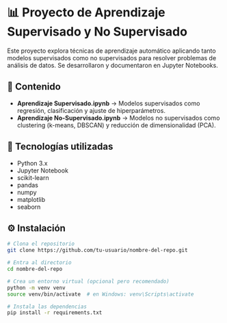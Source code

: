 # 📊 Proyecto de Aprendizaje Supervisado y No Supervisado

Este proyecto explora técnicas de aprendizaje automático aplicando tanto modelos supervisados como no supervisados para resolver problemas de análisis de datos. Se desarrollaron y documentaron en Jupyter Notebooks.

## 📁 Contenido

- **Aprendizaje Supervisado.ipynb** → Modelos supervisados como regresión, clasificación y ajuste de hiperparámetros.
- **Aprendizaje No-Supervisado.ipynb** → Modelos no supervisados como clustering (k-means, DBSCAN) y reducción de dimensionalidad (PCA).

## 🚀 Tecnologías utilizadas

- Python 3.x
- Jupyter Notebook
- scikit-learn
- pandas
- numpy
- matplotlib
- seaborn

## ⚙️ Instalación

```bash
# Clona el repositorio
git clone https://github.com/tu-usuario/nombre-del-repo.git

# Entra al directorio
cd nombre-del-repo

# Crea un entorno virtual (opcional pero recomendado)
python -m venv venv
source venv/bin/activate  # en Windows: venv\Scripts\activate

# Instala las dependencias
pip install -r requirements.txt

